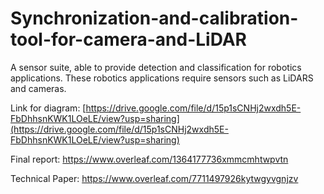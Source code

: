# Synchronization-and-calibration-tool-for-camera-and-LiDAR
A sensor suite, able to provide detection and classification for robotics applications. These robotics applications require sensors such as LiDARS and cameras. 

Link for diagram: [https://drive.google.com/file/d/15p1sCNHj2wxdh5E-FbDhhsnKWK1LOeLE/view?usp=sharing](https://drive.google.com/file/d/15p1sCNHj2wxdh5E-FbDhhsnKWK1LOeLE/view?usp=sharing)

Final report: https://www.overleaf.com/1364177736xmmcmhtwpvtn

Technical Paper: https://www.overleaf.com/7711497926kytwgyvgnjzv
